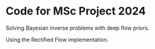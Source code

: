 # Code for MSc Project 2024

Solving Bayesian inverse problems with deep flow priors.  

Using the Rectified Flow implementation. 
